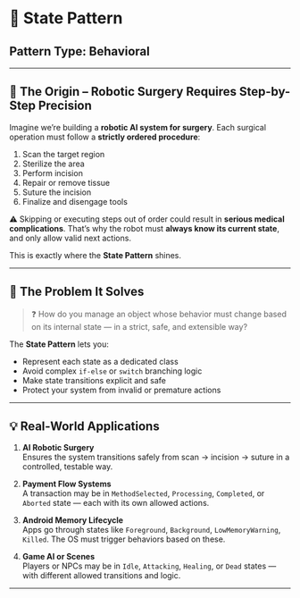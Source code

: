 # 🧠 State Pattern

## **Pattern Type:** Behavioral

---

## 🧭 The Origin – Robotic Surgery Requires Step-by-Step Precision

Imagine we’re building a **robotic AI system for surgery**. Each surgical operation must follow a **strictly ordered procedure**:

1. Scan the target region
2. Sterilize the area
3. Perform incision
4. Repair or remove tissue
5. Suture the incision
6. Finalize and disengage tools

⚠️ Skipping or executing steps out of order could result in **serious medical complications**. That’s why the robot must **always know its current state**, and only allow valid next actions.

This is exactly where the **State Pattern** shines.

---

## 🧩 The Problem It Solves

> ❓ How do you manage an object whose behavior must change based on its internal state — in a strict, safe, and extensible way?

The **State Pattern** lets you:

- Represent each state as a dedicated class
- Avoid complex `if-else` or `switch` branching logic
- Make state transitions explicit and safe
- Protect your system from invalid or premature actions

---

## 💡 Real-World Applications

1. **AI Robotic Surgery**  
   Ensures the system transitions safely from scan → incision → suture in a controlled, testable way.

2. **Payment Flow Systems**  
   A transaction may be in `MethodSelected`, `Processing`, `Completed`, or `Aborted` state — each with its own allowed actions.

3. **Android Memory Lifecycle**  
   Apps go through states like `Foreground`, `Background`, `LowMemoryWarning`, `Killed`. The OS must trigger behaviors based on these.

4. **Game AI or Scenes**  
   Players or NPCs may be in `Idle`, `Attacking`, `Healing`, or `Dead` states — with different allowed transitions and logic.

---

